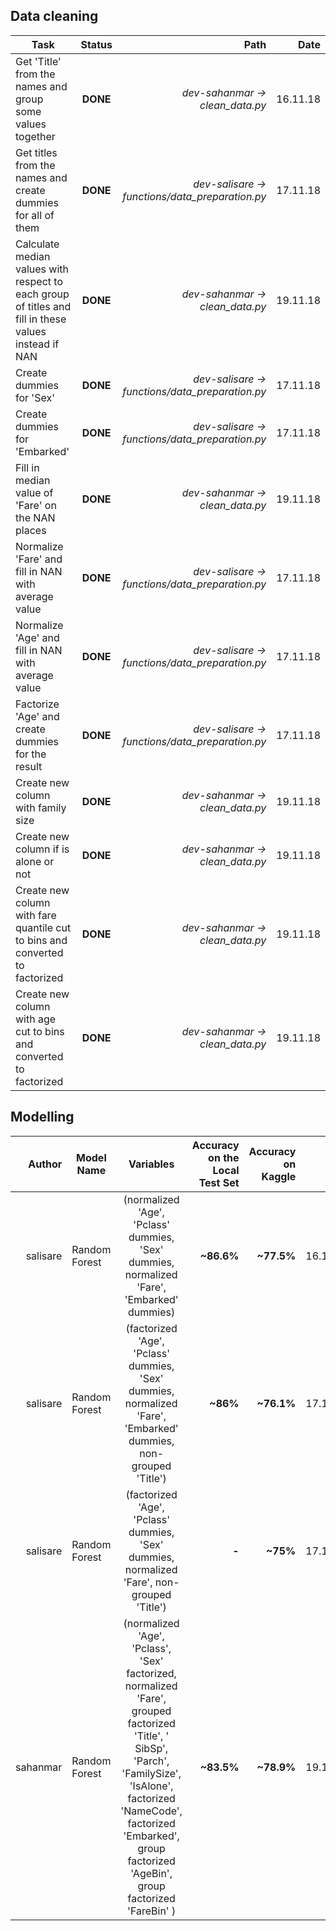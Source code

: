 ## Data cleaning

| Task        | Status           | Path  | Date |
| ------------- |:-------------:| -----:| ------:|
| Get 'Title' from the names and group some values together | **DONE** | *dev-sahanmar -> clean_data.py* | 16.11.18 |
| Get titles from the names and create dummies for all of them | **DONE** | *dev-salisare -> functions/data_preparation.py* | 17.11.18 |
| Calculate median values with respect to each group of titles and fill in these values instead if NAN | **DONE** | *dev-sahanmar -> clean_data.py* | 19.11.18 |
| Create dummies for 'Sex' | **DONE** | *dev-salisare -> functions/data_preparation.py* | 17.11.18 |
| Create dummies for 'Embarked' | **DONE** | *dev-salisare -> functions/data_preparation.py* | 17.11.18 |
| Fill in median value of 'Fare' on the NAN places | **DONE** | *dev-sahanmar -> clean_data.py* | 19.11.18 |
| Normalize 'Fare' and fill in NAN with average value | **DONE** | *dev-salisare -> functions/data_preparation.py* | 17.11.18 |
| Normalize 'Age' and fill in NAN with average value | **DONE** | *dev-salisare -> functions/data_preparation.py* | 17.11.18 |
| Factorize 'Age' and create dummies for the result | **DONE** | *dev-salisare -> functions/data_preparation.py* | 17.11.18 |
| Create new column with family size | **DONE** | *dev-sahanmar -> clean_data.py* | 19.11.18 |
| Create new column if is alone or not | **DONE** | *dev-sahanmar -> clean_data.py* | 19.11.18 |
| Create new column with fare quantile cut to bins and converted to factorized | **DONE** | *dev-sahanmar -> clean_data.py* | 19.11.18 |
| Create new column with age cut to bins and converted to factorized | **DONE** | *dev-sahanmar -> clean_data.py* | 19.11.18 |


## Modelling

| Author | Model Name | Variables | Accuracy on the Local Test Set | Accuracy on Kaggle | Date |
 -----:| ------------- |:-------------:| -----:| -----:| -----:|
salisare | Random Forest | (normalized 'Age', 'Pclass' dummies, 'Sex' dummies, normalized 'Fare', 'Embarked' dummies) | **~86.6%** | **~77.5%** | 16.11.18
salisare | Random Forest | (factorized 'Age', 'Pclass' dummies, 'Sex' dummies, normalized 'Fare', 'Embarked' dummies, non-grouped 'Title') | **~86%** | **~76.1%** | 17.11.18
salisare| Random Forest | (factorized 'Age', 'Pclass' dummies, 'Sex' dummies, normalized 'Fare', non-grouped 'Title') | **-** | **~75%** | 17.11.18
sahanmar| Random Forest | (normalized 'Age', 'Pclass', 'Sex' factorized, normalized 'Fare', grouped factorized 'Title', ' SibSp', 'Parch', 'FamilySize', 'IsAlone', factorized 'NameCode', factorized 'Embarked', group factorized 'AgeBin', group factorized 'FareBin' ) | **~83.5%** | **~78.9%** | 19.11.18 |
